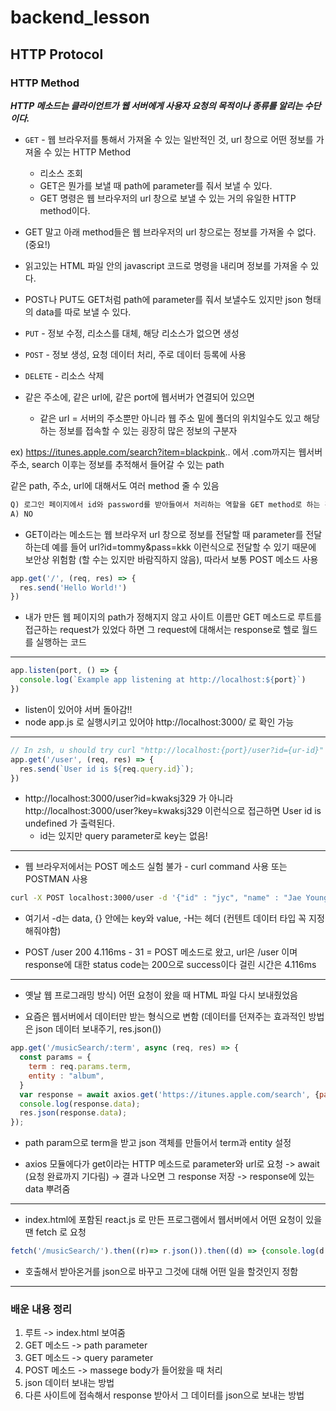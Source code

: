 # backend_lesson

## HTTP Protocol

### HTTP Method

***HTTP 메소드는 클라이언트가 웹 서버에게 사용자 요청의 목적이나 종류를 알리는 수단이다.***  

* `GET` - 웹 브라우저를 통해서 가져올 수 있는 일반적인 것, url 창으로 어떤 정보를 가져올 수 있는 HTTP Method
    * 리소스 조회
    * GET은 뭔가를 보낼 때 path에 parameter를 줘서 보낼 수 있다.
    * GET 명령은 웹 브라우저의 url 창으로 보낼 수 있는 거의 유일한 HTTP method이다.

* GET 말고 아래 method들은 웹 브라우저의 url 창으로는 정보를 가져올 수 없다. (중요!)
* 읽고있는 HTML 파일 안의 javascript 코드로 명령을 내리며 정보를 가져올 수 있다.
* POST나 PUT도 GET처럼 path에 parameter를 줘서 보낼수도 있지만 json 형태의 data를 따로 보낼 수 있다.

* `PUT` - 정보 수정, 리소스를 대체, 해당 리소스가 없으면 생성
* `POST` - 정보 생성, 요청 데이터 처리, 주로 데이터 등록에 사용
* `DELETE` - 리소스 삭제

* 같은 주소에, 같은 url에, 같은 port에 웹서버가 연결되어 있으면  
    * 같은 url = 서버의 주소뿐만 아니라 웹 주소 밑에 폴더의 위치일수도 있고 해당하는 정보를 접속할 수 있는 굉장히 많은 정보의 구분자  

ex) https://itunes.apple.com/search?item=blackpink.. 에서 .com까지는 웹서버 주소, search 이후는 정보를 추적해서 들어갈 수 있는 path  

같은 path, 주소, url에 대해서도 여러 method 줄 수 있음  

```md
Q) 로그인 페이지에서 id와 password를 받아들여서 처리하는 역할을 GET method로 하는 것이 맞을까?
A) NO
```

* GET이라는 메소드는 웹 브라우저 url 창으로 정보를 전달할 때 parameter를 전달하는데 예를 들어 url?id=tommy&pass=kkk 이런식으로 전달할 수 있기 때문에 보안상 위험함 (할 수는 있지만 바람직하지 않음), 따라서 보통 POST 메소드 사용  

```js
app.get('/', (req, res) => {
  res.send('Hello World!')
})
```

* 내가 만든 웹 페이지의 path가 정해지지 않고 사이트 이름만 GET 메소드로 루트를 접근하는 request가 있었다 하면 그 request에 대해서는 response로 헬로 월드를 실행하는 코드  

---

```js
app.listen(port, () => {
  console.log(`Example app listening at http://localhost:${port}`)
})
```

* listen이 있어야 서버 돌아감!!
* node app.js 로 실행시키고 있어야 http://localhost:3000/ 로 확인 가능

---

```js
// In zsh, u should try curl "http://localhost:{port}/user?id={ur-id}"
app.get('/user', (req, res) => {
  res.send(`User id is ${req.query.id}`);
})
```

* http://localhost:3000/user?id=kwaksj329 가 아니라 http://localhost:3000/user?key=kwaksj329 이런식으로 접근하면 User id is undefined 가 출력된다.
    * id는 있지만 query parameter로 key는 없음!

---

* 웹 브라우저에서는 POST 메소드 실험 불가 - curl command 사용 또는 POSTMAN 사용

```bash
curl -X POST localhost:3000/user -d '{"id" : "jyc", "name" : "Jae Young"}' -H "Content-Type: application/json"
```

* 여기서 -d는 data, {} 안에는 key와 value, -H는 헤더 (컨텐트 데이터 타입 꼭 지정해줘야함)  

* POST /user 200 4.116ms - 31 = POST 메소드로 왔고, url은 /user 이며 response에 대한 status code는 200으로 success이다 걸린 시간은 4.116ms

---

* 옛날 웹 프로그래밍 방식) 어떤 요청이 왔을 때 HTML 파일 다시 보내줬었음

* 요즘은 웹서버에서 데이터만 받는 형식으로 변함 (데이터를 던져주는 효과적인 방법은 json 데이터 보내주기, res.json())

```js
app.get('/musicSearch/:term', async (req, res) => {
  const params = {
    term : req.params.term,
    entity : "album",
  }
  var response = await axios.get('https://itunes.apple.com/search', {params : params});
  console.log(response.data);
  res.json(response.data);
});
```

* path param으로 term을 받고 json 객체를 만들어서 term과 entity 설정

* axios 모듈에다가 get이라는 HTTP 메소드로 parameter와 url로 요청 -> await (요청 완료까지 기다림) -> 결과 나오면 그 response 저장 -> response에 있는 data 뿌려줌

---

* index.html에 포함된 react.js 로 만든 프로그램에서 웹서버에서 어떤 요청이 있을 땐 fetch 로 요청

```js
fetch('/musicSearch/').then((r)=> r.json()).then((d) => {console.log(d.data)})
```

* 호출해서 받아온거를 json으로 바꾸고 그것에 대해 어떤 일을 할것인지 정함

---

### 배운 내용 정리

1. 루트 -> index.html 보여줌
2. GET 메소드 -> path parameter
3. GET 메소드 -> query parameter
4. POST 메소드 -> massege body가 들어왔을 때 처리
5. json 데이터 보내는 방법
6. 다른 사이트에 접속해서 response 받아서 그 데이터를 json으로 보내는 방법

